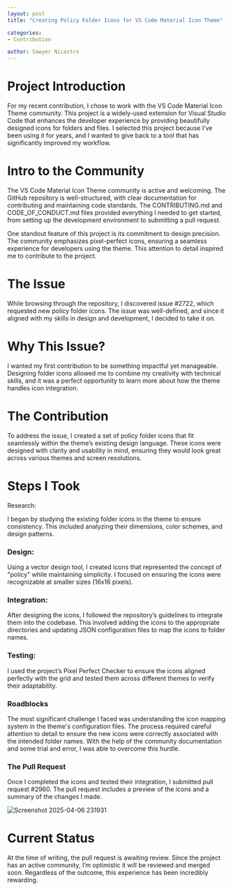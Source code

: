 ```yaml
---
layout: post
title: "Creating Policy Folder Icons for VS Code Material Icon Theme"

categories:
- Contribution

author: Sawyer Nicastro
---
```


# Project Introduction
For my recent contribution, I chose to work with the VS Code Material Icon Theme community. This project is a widely-used extension for Visual Studio Code that enhances the developer experience by providing beautifully designed icons for folders and files. I selected this project because I’ve been using it for years, and I wanted to give back to a tool that has significantly improved my workflow.

# Intro to the Community
The VS Code Material Icon Theme community is active and welcoming. The GitHub repository is well-structured, with clear documentation for contributing and maintaining code standards. The CONTRIBUTING.md and CODE_OF_CONDUCT.md files provided everything I needed to get started, from setting up the development environment to submitting a pull request.

One standout feature of this project is its commitment to design precision. The community emphasizes pixel-perfect icons, ensuring a seamless experience for developers using the theme. This attention to detail inspired me to contribute to the project.

# The Issue
While browsing through the repository, I discovered issue #2722, which requested new policy folder icons. The issue was well-defined, and since it aligned with my skills in design and development, I decided to take it on.

# Why This Issue?
I wanted my first contribution to be something impactful yet manageable. Designing folder icons allowed me to combine my creativity with technical skills, and it was a perfect opportunity to learn more about how the theme handles icon integration.

# The Contribution
To address the issue, I created a set of policy folder icons that fit seamlessly within the theme’s existing design language. These icons were designed with clarity and usability in mind, ensuring they would look great across various themes and screen resolutions.

# Steps I Took
Research:

I began by studying the existing folder icons in the theme to ensure consistency. This included analyzing their dimensions, color schemes, and design patterns.

### Design:

Using a vector design tool, I created icons that represented the concept of "policy" while maintaining simplicity. I focused on ensuring the icons were recognizable at smaller sizes (16x16 pixels).

### Integration:

After designing the icons, I followed the repository’s guidelines to integrate them into the codebase. This involved adding the icons to the appropriate directories and updating JSON configuration files to map the icons to folder names.

### Testing:

I used the project’s Pixel Perfect Checker to ensure the icons aligned perfectly with the grid and tested them across different themes to verify their adaptability.

### Roadblocks
The most significant challenge I faced was understanding the icon mapping system in the theme's configuration files. The process required careful attention to detail to ensure the new icons were correctly associated with the intended folder names. With the help of the community documentation and some trial and error, I was able to overcome this hurdle.

### The Pull Request
Once I completed the icons and tested their integration, I submitted pull request #2960. The pull request includes a preview of the icons and a summary of the changes I made.

![Screenshot 2025-04-06 231931](https://github.com/user-attachments/assets/8ac761b0-d889-4509-a734-736ecf23bc3a)

# Current Status
At the time of writing, the pull request is awaiting review. Since the project has an active community, I’m optimistic it will be reviewed and merged soon. Regardless of the outcome, this experience has been incredibly rewarding.

